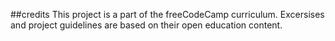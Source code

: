 ##credits This project is a part of the freeCodeCamp curriculum. Excersises and project guidelines are based on their open education content.
